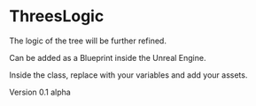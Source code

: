 # ThreesLogic
The logic of the tree will be further refined. 


Can be added as a Blueprint inside the Unreal Engine. 


Inside the class, replace with your variables and add your assets.


Version 0.1 alpha
